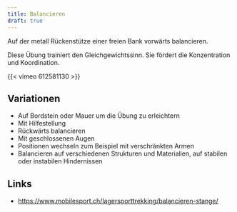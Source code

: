 ```yaml
---
title: Balancieren
draft: true
---
```

Auf der metall Rückenstütze einer freien Bank vorwärts balancieren.
 
Diese Übung trainiert den Gleichgewichtssinn. Sie fördert die Konzentration und Koordination.

{{< vimeo 612581130 >}}
 
## Variationen

- Auf Bordstein oder Mauer um die Übung zu erleichtern
- Mit Hilfestellung
- Rückwärts balancieren
- Mit geschlossenen Augen
- Positionen wechseln zum Beispiel mit verschränkten Armen
- Balancieren auf verschiedenen Strukturen und Materialien, auf stabilen oder instabilen Hindernissen
 
## Links

- https://www.mobilesport.ch/lagersporttrekking/balancieren-stange/
